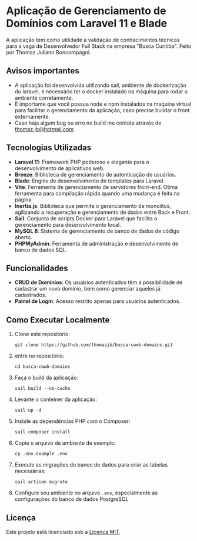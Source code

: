 # Aplicação de Gerenciamento de Domínios com Laravel 11 e Blade 

A aplicação tem como utilidade a validação de conhecimentos técnicos para a vaga de Desenvolvedor Full Stack na empresa "Busca Curitiba".
Feito por Thomaz Juliann Boncompagni.

## Avisos importantes

- A aplicação foi desenvolvida utilizando sail, ambiente de dockerização do laravel, é necessário ter o docker instalado na máquina para rodar o ambiente corretamente.
- É importante que você possua node e npm instalados na maquina virtual para facilitar o gerenciamento da aplicação, caso precise buildar o front externamente.
- Caso haja algum bug ou erro no build me contate através de thomaz.jb@hotmail.com

## Tecnologias Utilizadas

- **Laravel 11**: Framework PHP poderoso e elegante para o desenvolvimento de aplicativos web.
- **Breeze**: Biblioteca de gerenciamento de autenticação de usuários.
- **Blade**: Engine de desenvolvimento de templates para Laravel.
- **Vite**: Ferramenta de gerenciamento de servidores front-end. Otima ferramenta para compilação rápida quando uma mudança é feita na página.
- **Inertia.js**: Biblioteca que permite o gerenciamento de monolitos, agilizando a recuperação e gerenciamento de dados entre Back e Front.
- **Sail**: Conjunto de scripts Docker para Laravel que facilita o gerenciamento para desenvolvimento local.
- **MySQL 8**: Sistema de gerenciamento de banco de dados de código aberto.
- **PHPMyAdmin**: Ferramenta de administração e desenvolvimento de banco de dados SQL.

## Funcionalidades

- **CRUD de Domínios**: Os usuários autenticados têm a possibilidade de cadastrar um novo domínio, bem como gerenciar aqueles já cadastrados.
- **Painel de Login**: Acesso restrito apenas para usuários autenticados.

## Como Executar Localmente

1. Clone este repositório:

   ```
   git clone https://github.com/thomazjb/busca-cwwb-domains.git
   ```

2. entre no repositório:

   ```
   cd busca-cwwb-domains
   ```

3. Faça o build da aplicação:

   ```
   sail build --no-cache
   ```

4. Levante o conteiner da aplicação:

   ```
   sail up -d
   ```


7. Instale as dependências PHP com o Composer:

   ```
   sail composer install
   ```

8. Copie o arquivo de ambiente de exemplo:

   ```
   cp .env.example .env
   ```
   
9. Execute as migrações do banco de dados para criar as tabelas necessárias:

   ```
   sail artisan migrate
   ```

10. Configure seu ambiente no arquivo `.env`, especialmente as configurações do banco de dados PostgreSQL 



## Licença

Este projeto está licenciado sob a [Licença MIT](LICENSE).
